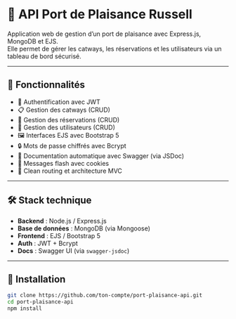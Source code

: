 # 🌊 API Port de Plaisance Russell

Application web de gestion d’un port de plaisance avec Express.js, MongoDB et EJS.  
Elle permet de gérer les catways, les réservations et les utilisateurs via un tableau de bord sécurisé.

---

## 🚀 Fonctionnalités

- 🔐 Authentification avec JWT
- 📋 Gestion des catways (CRUD)
- 📆 Gestion des réservations (CRUD)
- 👤 Gestion des utilisateurs (CRUD)
- 🖼️ Interfaces EJS avec Bootstrap 5
- 🔒 Mots de passe chiffrés avec Bcrypt
- 🧠 Documentation automatique avec Swagger (via JSDoc)
- 🍪 Messages flash avec cookies
- 🧼 Clean routing et architecture MVC

---

## 🛠️ Stack technique

- **Backend** : Node.js / Express.js
- **Base de données** : MongoDB (via Mongoose)
- **Frontend** : EJS / Bootstrap 5
- **Auth** : JWT + Bcrypt
- **Docs** : Swagger UI (via `swagger-jsdoc`)

---

## 🧪 Installation

```bash
git clone https://github.com/ton-compte/port-plaisance-api.git
cd port-plaisance-api
npm install
